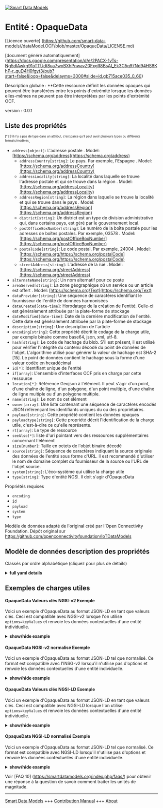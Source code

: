 <!-- 10-Header -->  
[![Smart Data Models](https://smartdatamodels.org/wp-content/uploads/2022/01/SmartDataModels_logo.png "Logo")](https://smartdatamodels.org)  
Entité : OpaqueData  
===================<!-- /10-Header -->  
<!-- 15-License -->  
[Licence ouverte] (https://github.com/smart-data-models//dataModel.OCF/blob/master/OpaqueData/LICENSE.md)  
[document généré automatiquement] (https://docs.google.com/presentation/d/e/2PACX-1vTs-Ng5dIAwkg91oTTUdt8ua7woBXhPnwavZ0FxgR8BsAI_Ek3C5q97Nd94HS8KhP-r_quD4H0fgyt3/pub?start=false&loop=false&delayms=3000#slide=id.gb715ace035_0_60)  
<!-- /15-License -->  
<!-- 20-Description -->  
Description globale : **Cette ressource définit les données opaques qui peuvent être transférées entre les points d'extrémité lorsque les données elles-mêmes ne peuvent pas être interprétées par les points d'extrémité OCF.  
version : 0.0.1  
<!-- /20-Description -->  
<!-- 30-PropertiesList -->  

## Liste des propriétés  

<sup><sub>[*] S'il n'y a pas de type dans un attribut, c'est parce qu'il peut avoir plusieurs types ou différents formats/modèles</sub></sup>.  
- `address[object]`: L'adresse postale  . Model: [https://schema.org/address](https://schema.org/address)	- `addressCountry[string]`: Le pays. Par exemple, l'Espagne  . Model: [https://schema.org/addressCountry](https://schema.org/addressCountry)  
	- `addressLocality[string]`: La localité dans laquelle se trouve l'adresse postale et qui se trouve dans la région  . Model: [https://schema.org/addressLocality](https://schema.org/addressLocality)  
	- `addressRegion[string]`: La région dans laquelle se trouve la localité et qui se trouve dans le pays  . Model: [https://schema.org/addressRegion](https://schema.org/addressRegion)  
	- `district[string]`: Un district est un type de division administrative qui, dans certains pays, est géré par le gouvernement local.    
	- `postOfficeBoxNumber[string]`: Le numéro de la boîte postale pour les adresses de boîtes postales. Par exemple, 03578  . Model: [https://schema.org/postOfficeBoxNumber](https://schema.org/postOfficeBoxNumber)  
	- `postalCode[string]`: Le code postal. Par exemple, 24004  . Model: [https://schema.org/https://schema.org/postalCode](https://schema.org/https://schema.org/postalCode)  
	- `streetAddress[string]`: L'adresse de la rue  . Model: [https://schema.org/streetAddress](https://schema.org/streetAddress)  
- `alternateName[string]`: Un nom alternatif pour ce poste  - `areaServed[string]`: La zone géographique où un service ou un article est offert  . Model: [https://schema.org/Text](https://schema.org/Text)- `dataProvider[string]`: Une séquence de caractères identifiant le fournisseur de l'entité de données harmonisées  - `dateCreated[date-time]`: Horodatage de la création de l'entité. Celle-ci est généralement attribuée par la plate-forme de stockage  - `dateModified[date-time]`: Date de la dernière modification de l'entité. Cette date est généralement attribuée par la plate-forme de stockage  - `description[string]`: Une description de l'article  - `encoding[string]`: Cette propriété décrit le codage de la charge utile, par exemple binaire comme base64, json, xml, utf-8.  - `hash[string]`: Le code de hachage du blob. S'il est présent, il est utilisé pour vérifier l'intégrité du contenu décodé du point de données de l'objet. L'algorithme utilisé pour générer la valeur de hachage est SHA-2 [15]. Le point de données contient le hachage sous la forme d'une valeur codée en hexadécimal  - `id[*]`: Identifiant unique de l'entité  - `if[array]`: L'ensemble d'interfaces OCF pris en charge par cette ressource  - `location[*]`: Référence Geojson à l'élément. Il peut s'agir d'un point, d'une chaîne de ligne, d'un polygone, d'un point multiple, d'une chaîne de ligne multiple ou d'un polygone multiple.  - `name[string]`: Le nom de cet élément  - `owner[array]`: Une liste contenant une séquence de caractères encodés JSON référençant les identifiants uniques du ou des propriétaires.  - `payload[string]`: Cette propriété contient les données opaques  - `payloadtype[string]`: Cette propriété décrit l'identification de la charge utile, c'est-à-dire ce qu'elle représente.  - `rt[array]`: Le type de ressource  - `seeAlso[*]`: liste d'uri pointant vers des ressources supplémentaires concernant l'élément  - `size[number]`: Taille en octets de l'objet binaire décodé  - `source[string]`: Séquence de caractères indiquant la source originale des données de l'entité sous forme d'URL. Il est recommandé d'utiliser le nom de domaine complet du fournisseur de la source ou l'URL de l'objet source.  - `system[string]`: L'éco-système qui utilise la charge utile  - `type[string]`: Type d'entité NGSI. Il doit s'agir d'OpaqueData  <!-- /30-PropertiesList -->  
<!-- 35-RequiredProperties -->  
Propriétés requises  
- `encoding`  - `id`  - `payload`  - `system`  - `type`  <!-- /35-RequiredProperties -->  
<!-- 40-RequiredProperties -->  
Modèle de données adapté de l'original créé par l'Open Connectivity Foundation. Dépôt original sur https://github.com/openconnectivityfoundation/IoTDataModels  
<!-- /40-RequiredProperties -->  
<!-- 50-DataModelHeader -->  
## Modèle de données description des propriétés  
Classés par ordre alphabétique (cliquez pour plus de détails)  
<!-- /50-DataModelHeader -->  
<!-- 60-ModelYaml -->  
<details><summary><strong>full yaml details</strong></summary>    
```yaml  
OpaqueData:    
  description: This Resource defines opaque data that can be transfered between endpoints where the data itself is not interpretable by the OCF endpoints.The stringdata is a string of ASCII characters.    
  properties:    
    address:    
      description: The mailing address    
      properties:    
        addressCountry:    
          description: 'The country. For example, Spain'    
          type: string    
          x-ngsi:    
            model: https://schema.org/addressCountry    
            type: Property    
        addressLocality:    
          description: 'The locality in which the street address is, and which is in the region'    
          type: string    
          x-ngsi:    
            model: https://schema.org/addressLocality    
            type: Property    
        addressRegion:    
          description: 'The region in which the locality is, and which is in the country'    
          type: string    
          x-ngsi:    
            model: https://schema.org/addressRegion    
            type: Property    
        district:    
          description: 'A district is a type of administrative division that, in some countries, is managed by the local government'    
          type: string    
          x-ngsi:    
            type: Property    
        postOfficeBoxNumber:    
          description: 'The post office box number for PO box addresses. For example, 03578'    
          type: string    
          x-ngsi:    
            model: https://schema.org/postOfficeBoxNumber    
            type: Property    
        postalCode:    
          description: 'The postal code. For example, 24004'    
          type: string    
          x-ngsi:    
            model: https://schema.org/https://schema.org/postalCode    
            type: Property    
        streetAddress:    
          description: The street address    
          type: string    
          x-ngsi:    
            model: https://schema.org/streetAddress    
            type: Property    
        streetNr:    
          description: Number identifying a specific property on a public street    
          type: string    
          x-ngsi:    
            type: Property    
      type: object    
      x-ngsi:    
        model: https://schema.org/address    
        type: Property    
    alternateName:    
      description: An alternative name for this item    
      type: string    
      x-ngsi:    
        type: Property    
    areaServed:    
      description: The geographic area where a service or offered item is provided    
      type: string    
      x-ngsi:    
        model: https://schema.org/Text    
        type: Property    
    dataProvider:    
      description: A sequence of characters identifying the provider of the harmonised data entity    
      type: string    
      x-ngsi:    
        type: Property    
    dateCreated:    
      description: Entity creation timestamp. This will usually be allocated by the storage platform    
      format: date-time    
      type: string    
      x-ngsi:    
        type: Property    
    dateModified:    
      description: Timestamp of the last modification of the entity. This will usually be allocated by the storage platform    
      format: date-time    
      type: string    
      x-ngsi:    
        type: Property    
    description:    
      description: A description of this item    
      type: string    
      x-ngsi:    
        type: Property    
    encoding:    
      description: 'This Property describes the encoding of the payload, e.g. binary as base64, json, xml, utf-8'    
      type: string    
      x-ngsi:    
        type: Property    
    hash:    
      description: 'The hash code of the blob. If present, it is used to check the decoded content of the object data point for integrity. The algorithm used for generating the hash value is SHA-2 [15]. The data point contains the hash as a hex encoded value'    
      type: string    
      x-ngsi:    
        type: Property    
    id:    
      anyOf:    
        - description: Identifier format of any NGSI entity    
          maxLength: 256    
          minLength: 1    
          pattern: ^[\w\-\.\{\}\$\+\*\[\]`|~^@!,:\\]+$    
          type: string    
          x-ngsi:    
            type: Property    
        - description: Identifier format of any NGSI entity    
          format: uri    
          type: string    
          x-ngsi:    
            type: Property    
      description: Unique identifier of the entity    
      x-ngsi:    
        type: Property    
    if:    
      description: The OCF Interface set supported by this Resource    
      items:    
        enum:    
          - oic.if.baseline    
          - oic.if.rw    
        type: string    
      minItems: 2    
      readOnly: true    
      type: array    
      uniqueItems: true    
      x-ngsi:    
        type: Property    
    location:    
      description: 'Geojson reference to the item. It can be Point, LineString, Polygon, MultiPoint, MultiLineString or MultiPolygon'    
      oneOf:    
        - description: Geojson reference to the item. Point    
          properties:    
            bbox:    
              items:    
                type: number    
              minItems: 4    
              type: array    
            coordinates:    
              items:    
                type: number    
              minItems: 2    
              type: array    
            type:    
              enum:    
                - Point    
              type: string    
          required:    
            - type    
            - coordinates    
          title: GeoJSON Point    
          type: object    
          x-ngsi:    
            type: GeoProperty    
        - description: Geojson reference to the item. LineString    
          properties:    
            bbox:    
              items:    
                type: number    
              minItems: 4    
              type: array    
            coordinates:    
              items:    
                items:    
                  type: number    
                minItems: 2    
                type: array    
              minItems: 2    
              type: array    
            type:    
              enum:    
                - LineString    
              type: string    
          required:    
            - type    
            - coordinates    
          title: GeoJSON LineString    
          type: object    
          x-ngsi:    
            type: GeoProperty    
        - description: Geojson reference to the item. Polygon    
          properties:    
            bbox:    
              items:    
                type: number    
              minItems: 4    
              type: array    
            coordinates:    
              items:    
                items:    
                  items:    
                    type: number    
                  minItems: 2    
                  type: array    
                minItems: 4    
                type: array    
              type: array    
            type:    
              enum:    
                - Polygon    
              type: string    
          required:    
            - type    
            - coordinates    
          title: GeoJSON Polygon    
          type: object    
          x-ngsi:    
            type: GeoProperty    
        - description: Geojson reference to the item. MultiPoint    
          properties:    
            bbox:    
              items:    
                type: number    
              minItems: 4    
              type: array    
            coordinates:    
              items:    
                items:    
                  type: number    
                minItems: 2    
                type: array    
              type: array    
            type:    
              enum:    
                - MultiPoint    
              type: string    
          required:    
            - type    
            - coordinates    
          title: GeoJSON MultiPoint    
          type: object    
          x-ngsi:    
            type: GeoProperty    
        - description: Geojson reference to the item. MultiLineString    
          properties:    
            bbox:    
              items:    
                type: number    
              minItems: 4    
              type: array    
            coordinates:    
              items:    
                items:    
                  items:    
                    type: number    
                  minItems: 2    
                  type: array    
                minItems: 2    
                type: array    
              type: array    
            type:    
              enum:    
                - MultiLineString    
              type: string    
          required:    
            - type    
            - coordinates    
          title: GeoJSON MultiLineString    
          type: object    
          x-ngsi:    
            type: GeoProperty    
        - description: Geojson reference to the item. MultiLineString    
          properties:    
            bbox:    
              items:    
                type: number    
              minItems: 4    
              type: array    
            coordinates:    
              items:    
                items:    
                  items:    
                    items:    
                      type: number    
                    minItems: 2    
                    type: array    
                  minItems: 4    
                  type: array    
                type: array    
              type: array    
            type:    
              enum:    
                - MultiPolygon    
              type: string    
          required:    
            - type    
            - coordinates    
          title: GeoJSON MultiPolygon    
          type: object    
          x-ngsi:    
            type: GeoProperty    
      x-ngsi:    
        type: GeoProperty    
    name:    
      description: The name of this item    
      type: string    
      x-ngsi:    
        type: Property    
    owner:    
      description: A List containing a JSON encoded sequence of characters referencing the unique Ids of the owner(s)    
      items:    
        anyOf:    
          - description: Identifier format of any NGSI entity    
            maxLength: 256    
            minLength: 1    
            pattern: ^[\w\-\.\{\}\$\+\*\[\]`|~^@!,:\\]+$    
            type: string    
            x-ngsi:    
              type: Property    
          - description: Identifier format of any NGSI entity    
            format: uri    
            type: string    
            x-ngsi:    
              type: Property    
        description: Unique identifier of the entity    
        x-ngsi:    
          type: Property    
      type: array    
      x-ngsi:    
        type: Property    
    payload:    
      description: This Property contains the opaque data    
      type: string    
      x-ngsi:    
        type: Property    
    payloadtype:    
      description: 'This Property describes the identification of the payload, e.g. what the payload is representing '    
      type: string    
      x-ngsi:    
        type: Property    
    rt:    
      description: The Resource Type    
      items:    
        enum:    
          - oic.r.opaquedata    
        maxLength: 64    
        type: string    
      minItems: 1    
      readOnly: true    
      type: array    
      uniqueItems: true    
      x-ngsi:    
        type: Property    
    seeAlso:    
      description: list of uri pointing to additional resources about the item    
      oneOf:    
        - items:    
            format: uri    
            type: string    
          minItems: 1    
          type: array    
        - format: uri    
          type: string    
      x-ngsi:    
        type: Property    
    size:    
      description: The size in bytes of the decoded binary object    
      type: number    
      x-ngsi:    
        type: Property    
    source:    
      description: 'A sequence of characters giving the original source of the entity data as a URL. Recommended to be the fully qualified domain name of the source provider, or the URL to the source object'    
      type: string    
      x-ngsi:    
        type: Property    
    system:    
      description: The eco system that is using the payload    
      type: string    
      x-ngsi:    
        type: Property    
    type:    
      description: NGSI entity type. It has to be OpaqueData    
      enum:    
        - OpaqueData    
      type: string    
      x-ngsi:    
        type: Property    
  required:    
    - payload    
    - encoding    
    - system    
    - id    
    - type    
  type: object    
  x-derived-from: https://raw.githubusercontent.com/openconnectivityfoundation/IoTDataModels/master/OpaqueDataResURI.swagger.json    
  x-disclaimer: 'Redistribution and use in source and binary forms, with or without modification, are permitted  provided that the license conditions are met. Copyleft (c) 2022 Contributors to Smart Data Models Program'    
  x-license-url: https://github.com/smart-data-models/dataModel.OCF/blob/master/OpaqueData/LICENSE.md    
  x-model-schema: https://smart-data-models.github.io/dataModel.OCF/OpaqueData/schema.json    
  x-model-tags: OCF    
  x-version: 0.0.1    
```  
</details>    
<!-- /60-ModelYaml -->  
<!-- 70-MiddleNotes -->  
<!-- /70-MiddleNotes -->  
<!-- 80-Examples -->  
## Exemples de charges utiles  
#### OpaqueData Valeurs clés NGSI-v2 Exemple  
Voici un exemple d'OpaqueData au format JSON-LD en tant que valeurs clés. Ceci est compatible avec NGSI-v2 lorsque l'on utilise `options=keyValues` et renvoie les données contextuelles d'une entité individuelle.  
<details><summary><strong>show/hide example</strong></summary>    
```json  
{  
  "id": "urn:ngsi-ld:OpaqueData:id:TTMN:47954873",  
  "dateCreated": "1996-10-07T07:39:16Z",  
  "dateModified": "2018-10-06T00:30:42Z",  
  "source": "Draw less food. Born central require action development public national. Hot set course store.",  
  "name": "Important eye western oil.",  
  "alternateName": "Recent realize fear company. Light first what century man station according bring. Understand record stop author reach.",  
  "description": "Almost center world machine someone. Size star analysis protect.",  
  "dataProvider": "Fight exist than line behavior. Turn risk investment political energy activity.",  
  "owner": [  
    "urn:ngsi-ld:OpaqueData:items:YPJA:37648723",  
    "urn:ngsi-ld:OpaqueData:items:IKVA:78883767"  
  ],  
  "seeAlso": [  
    "urn:ngsi-ld:OpaqueData:items:YQIG:40434840",  
    "urn:ngsi-ld:OpaqueData:items:JQWJ:08248941"  
  ],  
  "location": {  
    "type": "Point",  
    "coordinates": [  
      82.924221,  
      -154.083239  
    ]  
  },  
  "address": {  
    "streetAddress": "News imagine apply research six either which. At really anyone teacher since military. Indicate television from source nothing.",  
    "addressLocality": "Democratic exist audience investment. Against listen travel. Rest only back if despite.",  
    "addressRegion": "Red ready pay leader book cup. Letter something play their.",  
    "addressCountry": "Hold performance line have responsibility trip poor court.",  
    "postalCode": "His culture describe rock camera continue. Training accept act wear grow participant. Put cell quickly strategy budget.",  
    "postOfficeBoxNumber": "Myself manage care almost trouble top thousand. Begin build quickly audience scientist. Girl opportunity top exist against. Trade with fish her around."  
  },  
  "areaServed": "Party consumer leave yes. Reality both finish since power.",  
  "rt": [  
    "oic.r.opaquedata",  
    "oic.r.opaquedata"  
  ],  
  "payload": "Close degree budget argue boy something off. Early meeting sell challenge condition brother but.",  
  "encoding": "Turn officer statement they person notice investment another. Important reach sort mention successful.",  
  "payloadtype": "Create hear yes support. Life by stay kind Congress stuff operation.",  
  "size": {  
    "type": "Property",  
    "value": 864  
  },  
  "hash": "American whole magazine truth stop whose. On traditional measure example sense peace. Would mouth relate own chair.",  
  "system": "Together range line beyond. First policy daughter need kind miss.",  
  "if": [  
    "oic.if.baseline",  
    "oic.if.rw"  
  ],  
  "type": "OpaqueData"  
}  
```  
</details>  
#### OpaqueData NGSI-v2 normalisé Exemple  
Voici un exemple d'OpaqueData au format JSON-LD tel que normalisé. Ce format est compatible avec l'INSG-v2 lorsqu'il n'utilise pas d'options et renvoie les données contextuelles d'une entité individuelle.  
<details><summary><strong>show/hide example</strong></summary>    
```json  
{  
  "id": {  
    "type": "string",  
    "value": "urn:ngsi-ld:OpaqueData:id:TTMN:47954873"  
  },  
  "dateCreated": {  
    "format": "date-time",  
    "type": "string",  
    "value": "1996-10-07T07:39:16Z"  
  },  
  "dateModified": {  
    "format": "date-time",  
    "type": "string",  
    "value": "2018-10-06T00:30:42Z"  
  },  
  "source": {  
    "type": "string",  
    "value": "Draw less food. Born central require action development public national. Hot set course store."  
  },  
  "name": {  
    "type": "string",  
    "value": "Important eye western oil."  
  },  
  "alternateName": {  
    "type": "string",  
    "value": "Recent realize fear company. Light first what century man station according bring. Understand record stop author reach."  
  },  
  "description": {  
    "type": "string",  
    "value": "Almost center world machine someone. Size star analysis protect."  
  },  
  "dataProvider": {  
    "type": "string",  
    "value": "Fight exist than line behavior. Turn risk investment political energy activity."  
  },  
  "owner": {  
    "type": "array",  
    "value": [  
      "urn:ngsi-ld:OpaqueData:items:YPJA:37648723",  
      "urn:ngsi-ld:OpaqueData:items:IKVA:78883767"  
    ]  
  },  
  "seeAlso": {  
    "type": "array",  
    "value": [  
      "urn:ngsi-ld:OpaqueData:items:YQIG:40434840",  
      "urn:ngsi-ld:OpaqueData:items:JQWJ:08248941"  
    ]  
  },  
  "location": {  
    "type": "object",  
    "value": {  
      "type": "Point",  
      "coordinates": [  
        82.924221,  
        -154.083239  
      ]  
    }  
  },  
  "address": {  
    "type": "object",  
    "value": {  
      "streetAddress": "News imagine apply research six either which. At really anyone teacher since military. Indicate television from source nothing.",  
      "addressLocality": "Democratic exist audience investment. Against listen travel. Rest only back if despite.",  
      "addressRegion": "Red ready pay leader book cup. Letter something play their.",  
      "addressCountry": "Hold performance line have responsibility trip poor court.",  
      "postalCode": "His culture describe rock camera continue. Training accept act wear grow participant. Put cell quickly strategy budget.",  
      "postOfficeBoxNumber": "Myself manage care almost trouble top thousand. Begin build quickly audience scientist. Girl opportunity top exist against. Trade with fish her around."  
    }  
  },  
  "areaServed": {  
    "type": "string",  
    "value": "Party consumer leave yes. Reality both finish since power."  
  },  
  "rt": {  
    "type": "array",  
    "value": [  
      "oic.r.opaquedata",  
      "oic.r.opaquedata"  
    ]  
  },  
  "payload": {  
    "type": "string",  
    "value": "Close degree budget argue boy something off. Early meeting sell challenge condition brother but."  
  },  
  "encoding": {  
    "type": "string",  
    "value": "Turn officer statement they person notice investment another. Important reach sort mention successful."  
  },  
  "payloadtype": {  
    "type": "string",  
    "value": "Create hear yes support. Life by stay kind Congress stuff operation."  
  },  
  "size": {  
    "type": "object",  
    "value": {  
      "type": "Property",  
      "value": 864  
    }  
  },  
  "hash": {  
    "type": "string",  
    "value": "American whole magazine truth stop whose. On traditional measure example sense peace. Would mouth relate own chair."  
  },  
  "system": {  
    "type": "string",  
    "value": "Together range line beyond. First policy daughter need kind miss."  
  },  
  "if": {  
    "type": "array",  
    "value": [  
      "oic.if.baseline",  
      "oic.if.rw"  
    ]  
  },  
  "type": {  
    "type": "string",  
    "value": "OpaqueData"  
  }  
}  
```  
</details>  
#### OpaqueData Valeurs clés NGSI-LD Exemple  
Voici un exemple d'OpaqueData au format JSON-LD en tant que valeurs clés. Ceci est compatible avec NGSI-LD lorsque l'on utilise `options=keyValues` et renvoie les données contextuelles d'une entité individuelle.  
<details><summary><strong>show/hide example</strong></summary>    
```json  
{  
    "id": "urn:ngsi-ld:OpaqueData:id:TTMN:47954873",  
    "dateCreated": "1996-10-07T07:39:16Z",  
    "dateModified": "2018-10-06T00:30:42Z",  
    "source": "Draw less food. Born central require action development public national. Hot set course store.",  
    "name": "Important eye western oil.",  
    "alternateName": "Recent realize fear company. Light first what century man station according bring. Understand record stop author reach.",  
    "description": "Almost center world machine someone. Size star analysis protect.",  
    "dataProvider": "Fight exist than line behavior. Turn risk investment political energy activity.",  
    "owner": [  
        "urn:ngsi-ld:OpaqueData:items:YPJA:37648723",  
        "urn:ngsi-ld:OpaqueData:items:IKVA:78883767"  
    ],  
    "seeAlso": [  
        "urn:ngsi-ld:OpaqueData:items:YQIG:40434840",  
        "urn:ngsi-ld:OpaqueData:items:JQWJ:08248941"  
    ],  
    "location": {  
        "type": "Point",  
        "coordinates": [  
            82.924221,  
            -154.083239  
        ]  
    },  
    "address": {  
        "streetAddress": "News imagine apply research six either which. At really anyone teacher since military. Indicate television from source nothing.",  
        "addressLocality": "Democratic exist audience investment. Against listen travel. Rest only back if despite.",  
        "addressRegion": "Red ready pay leader book cup. Letter something play their.",  
        "addressCountry": "Hold performance line have responsibility trip poor court.",  
        "postalCode": "His culture describe rock camera continue. Training accept act wear grow participant. Put cell quickly strategy budget.",  
        "postOfficeBoxNumber": "Myself manage care almost trouble top thousand. Begin build quickly audience scientist. Girl opportunity top exist against. Trade with fish her around."  
    },  
    "areaServed": "Party consumer leave yes. Reality both finish since power.",  
    "rt": [  
        "oic.r.opaquedata",  
        "oic.r.opaquedata"  
    ],  
    "payload": "Close degree budget argue boy something off. Early meeting sell challenge condition brother but.",  
    "encoding": "Turn officer statement they person notice investment another. Important reach sort mention successful.",  
    "payloadtype": "Create hear yes support. Life by stay kind Congress stuff operation.",  
    "size": {  
        "type": "Property",  
        "value": 864  
    },  
    "hash": "American whole magazine truth stop whose. On traditional measure example sense peace. Would mouth relate own chair.",  
    "system": "Together range line beyond. First policy daughter need kind miss.",  
    "if": [  
        "oic.if.baseline",  
        "oic.if.rw"  
    ],  
    "type": "OpaqueData",  
    "@context": [  
        "https://smartdatamodels.org/context.jsonld",  
        "https://raw.githubusercontent.com/smart-data-models/dataModel.OCF/master/context.jsonld"  
    ]  
}  
```  
</details>  
#### OpaqueData NGSI-LD normalisé Exemple  
Voici un exemple d'OpaqueData au format JSON-LD tel que normalisé. Ce format est compatible avec NGSI-LD lorsqu'il n'utilise pas d'options et renvoie les données contextuelles d'une entité individuelle.  
<details><summary><strong>show/hide example</strong></summary>    
```json  
{  
    "id": "urn:ngsi-ld:OpaqueData:id:MSUV:41241185",  
    "dateCreated": {  
        "type": "Property",  
        "value": {  
            "@type": "DateTime",  
            "@value": "1982-09-13T10:21:14Z"  
        }  
    },  
    "dateModified": {  
        "type": "Property",  
        "value": {  
            "@type": "DateTime",  
            "@value": "2017-10-08T02:09:10Z"  
        }  
    },  
    "source": {  
        "type": "Property",  
        "value": "Political item language carry different. Nature consider direction change attention into skin. Official charge fact husband."  
    },  
    "name": {  
        "type": "Property",  
        "value": "Campaign crime where. Feeling seem field. Message kid case family. Continue half clear activity."  
    },  
    "alternateName": {  
        "type": "Property",  
        "value": "Eye we mean born. Short provide environment. Ten service human institution image small. Pull write those stop together stand small."  
    },  
    "description": {  
        "type": "Property",  
        "value": "Modern form ahead buy heavy. Seem federal employee per."  
    },  
    "dataProvider": {  
        "type": "Property",  
        "value": "According sometimes list affect five prevent best war. Wait wall song after ask summer thus condition. Subject necessary discussion give American become."  
    },  
    "owner": {  
        "type": "Property",  
        "value": [  
            "urn:ngsi-ld:OpaqueData:items:ZWFD:05617865",  
            "urn:ngsi-ld:OpaqueData:items:PGWB:29545962"  
        ]  
    },  
    "seeAlso": {  
        "type": "Property",  
        "value": [  
            "urn:ngsi-ld:OpaqueData:items:IGOK:32850032"  
        ]  
    },  
    "location": {  
        "type": "Property",  
        "value": {  
            "type": "Point",  
            "coordinates": [  
                27.1059105,  
                149.252978  
            ]  
        }  
    },  
    "address": {  
        "type": "Property",  
        "value": {  
            "streetAddress": "Cut full PM book. Car history easy while if treatment else. Month among year carry feeling.",  
            "addressLocality": "Degree enter its would bring after space another. Apply land everything happen level behavior. Figure manager six provide.",  
            "addressRegion": "Stop heart yes our data information. Job per discover thought bank term degree half. Sign you line care leave. Option question later speech either student source.",  
            "addressCountry": "Camera special specific strategy place spend.",  
            "postalCode": "Start good culture myself general. They it like detail ago fish hope. Unit woman degree sing hit building.",  
            "postOfficeBoxNumber": "Main town positive tell since. Street level cell mind yard moment."  
        }  
    },  
    "areaServed": {  
        "type": "Property",  
        "value": "Director hope adult bag including anyone camera."  
    },  
    "rt": {  
        "type": "Property",  
        "value": [  
            "oic.r.opaquedata"  
        ]  
    },  
    "payload": {  
        "type": "Property",  
        "value": "Parent personal a actually whose agree. Training less send trade five behind lot best."  
    },  
    "encoding": {  
        "type": "Property",  
        "value": "First myself hour nearly many dark. Forward year market so state event."  
    },  
    "payloadtype": {  
        "type": "Property",  
        "value": "Involve oil recent nothing huge. Establish build show. Music prepare necessary arm."  
    },  
    "size": {  
        "type": "Property",  
        "value": 390  
    },  
    "hash": {  
        "type": "Property",  
        "value": "Affect against deep item tough usually. Hair PM they right. Adult read site save."  
    },  
    "system": {  
        "type": "Property",  
        "value": "Tell meeting since phone. Bed together myself something draw become chair. Foot actually degree. Imagine democratic likely staff."  
    },  
    "if": {  
        "type": "Property",  
        "value": [  
            "oic.if.baseline",  
            "oic.if.rw"  
        ]  
    },  
    "type": "OpaqueData",  
    "@context": [  
        "https://smartdatamodels.org/context.jsonld",  
        "https://raw.githubusercontent.com/smart-data-models/dataModel.OCF/master/context.jsonld"  
    ]  
}  
```  
</details><!-- /80-Examples -->  
<!-- 90-FooterNotes -->  
<!-- /90-FooterNotes -->  
<!-- 95-Units -->  
Voir [FAQ 10] (https://smartdatamodels.org/index.php/faqs/) pour obtenir une réponse à la question de savoir comment traiter les unités de magnitude.  
<!-- /95-Units -->  
<!-- 97-LastFooter -->  
---  
[Smart Data Models](https://smartdatamodels.org) +++ [Contribution Manual](https://bit.ly/contribution_manual) +++ [About](https://bit.ly/Introduction_SDM)<!-- /97-LastFooter -->  

